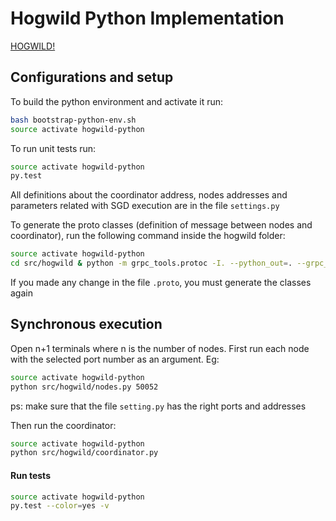 # Hogwild Python Implementation

[HOGWILD!](https://arxiv.org/abs/1106.5730)


## Configurations and setup
To build the python environment and activate it run: 
```bash
bash bootstrap-python-env.sh
source activate hogwild-python
```

To run unit tests run:
```bash
source activate hogwild-python
py.test
```

All definitions about the coordinator address, nodes addresses and parameters related with SGD execution are in the file `settings.py`

To generate the proto classes (definition of message between nodes and coordinator), run the following command inside the hogwild folder:
```bash
source activate hogwild-python
cd src/hogwild & python -m grpc_tools.protoc -I. --python_out=. --grpc_python_out=. hogwild.proto
```
If you made any change in the file `.proto`, you must generate the classes again



## Synchronous execution
Open n+1 terminals where n is the number of nodes. First run each node with the selected port number as an argument. Eg:
```bash
source activate hogwild-python 
python src/hogwild/nodes.py 50052
```
ps: make sure that the file `setting.py` has the right ports and addresses

Then run the coordinator:
```bash
source activate hogwild-python 
python src/hogwild/coordinator.py
```

#### Run tests
```bash
source activate hogwild-python 
py.test --color=yes -v
```
